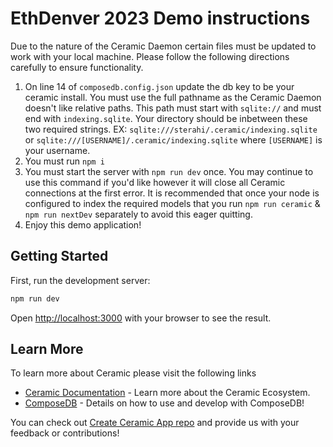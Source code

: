 # EthDenver 2023 Demo instructions
Due to the nature of the Ceramic Daemon certain files must be updated to work with your local machine. Please follow the following directions carefully to ensure functionality.
1. On line 14 of `composedb.config.json` update the db key to be your ceramic install. You must use the full pathname as the Ceramic Daemon doesn't like relative paths. This path must start with `sqlite://` and must end with `indexing.sqlite`. Your directory should be inbetween these two required strings. EX: `sqlite:///sterahi/.ceramic/indexing.sqlite` or `sqlite:///[USERNAME]/.ceramic/indexing.sqlite` where `[USERNAME]` is your username.
2. You must run `npm i`
3. You must start the server with `npm run dev` once. You may continue to use this command if you'd like however it will close all Ceramic connections at the first error. It is recommended that once your node is configured to index the required models that you run `npm run ceramic` & `npm run nextDev` separately to avoid this eager quitting.
4. Enjoy this demo application! 

## Getting Started

First, run the development server:

```bash
npm run dev
```

Open [http://localhost:3000](http://localhost:3000) with your browser to see the result.

## Learn More

To learn more about Ceramic please visit the following links

- [Ceramic Documentation](https://developers.ceramic.network/learn/welcome/) - Learn more about the Ceramic Ecosystem.
- [ComposeDB](https://composedb.js.org/) - Details on how to use and develop with ComposeDB!

You can check out [Create Ceramic App repo](https://github.com/ceramicstudio/create-ceramic-app) and provide us with your feedback or contributions! 
